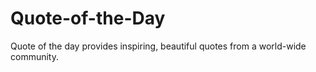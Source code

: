 # Quote-of-the-Day
Quote of the day provides inspiring, beautiful quotes from a world-wide community.
